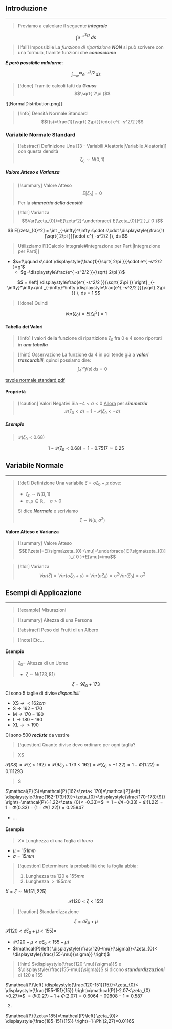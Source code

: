 ## Introduzione
---
>Proviamo a calcolare il seguente ***integrale***

$$
\int e^{ -s^2/2 } \, ds 
$$
>[!fail] Impossibile
>La *funzione di ripartizione* ***NON*** si può scrivere con una formula, tramite funzioni che ***conosciamo***

***È però possibile calolarne***:

$$
\int _{-\infty}^\infty e^{ -s^2/2 }\, ds 
$$
>[!done] Tramite calcoli fatti da ***Gauss***
>$$\sqrt{ 2\pi }$$

![[NormalDistribution.png]]

>[!info] Densità Normale Standard
>$$f(s)=\frac{1}{\sqrt{ 2\pi }}\cdot e^{ -s^2/2 }$$

### Variabile Normale Standard
>[!abstract] Definizione
>Una [[3 - Variabili Aleatorie|Variabile Aleatoria]] con questa densità 
>$$\zeta_{0}\sim N(0,1)$$

##### Valore Atteso e Varianza
>[!summary] Valore Atteso
>$$E[\zeta_{0}]=0$$
>Per la ***simmetria della densità***

>[!tldr] Varianza
>$$Var(\zeta_{0})=E[\zeta^2]-\underbrace{ E[\zeta_{0}]^2 }_{ 0 }$$

$$
E[\zeta_{0}^2] = \int _{-\infty}^\infty s\cdot s\cdot \displaystyle{\frac{1}{\sqrt{ 2\pi }}}\cdot e^{ -s^2/2 }\, ds 
$$
>Utilizziamo l'[[Calcolo Integrale#Integrazione per Parti|Integrazione per Parti]]

- $s=f\qquad s\cdot \displaystyle{\frac{1}{\sqrt{ 2\pi }}}\cdot e^{ -s^2/2 }=g'$
	- $g=\displaystyle\frac{e^{ -s^2/2 }}{\sqrt{ 2\pi }}$

$$
= \left[ \displaystyle\frac{e^{ -s^2/2 }}{\sqrt{ 2\pi }} \right] _{-\infty}^\infty+\int _{-\infty}^\infty \displaystyle\frac{e^{ -s^2/2 }}{\sqrt{ 2\pi }} \, ds = 1 
$$

>[!done] Quindi

$$
Var(\zeta_{0})=E[\zeta_{0}^2]=1
$$

#### Tabella dei Valori
>[!info]
>I valori della funzione di ripartizione $\zeta_{0}$ fra $0$ e $4$ sono riportati in ***una tabella***

>[!hint] Osservazione
>La funzione da $4$ in poi tende già a ***valori trascurabili***, quindi possiamo dire:
>$$\int _{4}^\infty f(s)\, ds = 0$$

[tavole normale standard.pdf](https://virtuale.unibo.it/pluginfile.php/2204077/mod_resource/content/0/tavole%20normale%20standard.pdf)

#### Proprietà
>[!caution] Valori Negativi
>Sia $-4<a<0$
><u>Allora</u> per ***simmetria***
>$$\mathcal{P}(\zeta_{0}<a)=1-\mathcal{P}(\zeta_{0}< -a)$$

##### Esempio
>$\mathcal{P}(\zeta_{0}<0.68)$

$$
1-\mathcal{P}(\zeta_{0} < 0.68)=1-0.7517 \simeq 0.25
$$
## Variabile Normale
---
>[!def] Definizione
>Una variabile $\zeta=\sigma\zeta_{0}+\mu$ dove:
>- $\zeta_{0}\sim N(0,1)$
>- $\sigma,\mu \in\mathbb{R},\quad \sigma>0$
>
>Si dice ***Normale*** e scriviamo
>$$\zeta\sim N(\mu,\sigma^2)$$

#### Valore Atteso e Varianza
>[!summary] Valore Atteso
>$$E[\zeta]=E[\sigma\zeta_{0}+\mu]=\underbrace{ E[\sigma\zeta_{0}] }_{ 0 }+E[\mu]=\mu$$

>[!tldr] Varianza
>$$Var(\zeta)=Var(\sigma\zeta_{0}+\mu)=Var(\sigma\zeta_{0})=\sigma^2Var(\zeta_{0})=\sigma^2$$

## Esempi di Applicazione
---
>[!example] Misurazioni

>[!summary] Altezza di una Persona

>[!abstract] Peso dei Frutti di un Albero

>[!note] Etc...


#### Esempio
>$\zeta_{0}=$ Altezza di un Uomo
>- $\zeta\sim N(173,81)$

$$
\zeta=9\zeta_{0}+173
$$
Ci sono 5 taglie di divise *disponibili*
- XS -> $<162cm$
- S -> $162-170$
- M -> $170-180$
- L -> $180-190$
- XL -> $>190$

Ci sono $500$ ***reclute*** da vestire

>[!question] Quante divise devo ordinare per ogni taglia?

>XS

$\mathcal{P}(XS)=\mathcal{P}(\zeta<162)=\mathcal{P}(9\zeta_{0}+173<162)=\mathcal{P}\left( \zeta_{0}< -1.22 \right)=1-\Phi(1.22)=0.111293$

>S

$\mathcal{P}(S)=\mathcal{P}(162<\zeta< 170)=\mathcal{P}\left( \displaystyle{\frac{162-173}{9}}<\zeta_{0}<\displaystyle{\frac{170-173}{9}} \right)=\mathcal{P}(-1.22<\zeta_{0}< -0.33)=$
$=1-\Phi(-0.33)-\Phi(1.22)=1-\Phi(0.33)-(1-\Phi(1.22))=0.25947$

- $\dots$

#### Esempio
> $X=$ Lunghezza di una foglia di *lauro*

- $\mu=151mm$
- $\sigma=15mm$

>[!question] Determinare la probabilità che la foglia abbia:
>1. Lunghezza tra $120$ e $155mm$
>2. Lunghezza $>185mm$
 
$X=\zeta\sim N(151,225)$

$$
\mathcal{P}(120<\zeta<155)
$$
>[!caution] Standardizzazione

$$
\zeta=\sigma\zeta_{0}+\mu
$$
$\mathcal{P}(120<\sigma\zeta_{0}+\mu<155)=$
- $\mathcal{P}(120-\mu<\sigma\zeta_{0}<155-\mu)$
- $\mathcal{P}\left( \displaystyle{\frac{120-\mu}{\sigma}}<\zeta_{0}< \displaystyle{\frac{155-\mu}{\sigma}} \right)$

>[!hint]
>$\displaystyle{\frac{120-\mu}{\sigma}}$ e $\displaystyle{\frac{155-\mu}{\sigma}}$ si dicono ***standardizzazioni*** di $120$ e $155$


$\mathcal{P}\left( \displaystyle{\frac{120-151}{15}}<\zeta_{0}< \displaystyle{\frac{155-151}{15}} \right)=\mathcal{P}(-2.07<\zeta_{0}<0.27)=$
$=\Phi(0.27)-1+\Phi(2.07)=0.6064+09808-1=0.587$

2. 

$\mathcal{P}(\zeta>185)=\mathcal{P}\left( \zeta_{0}> \displaystyle{\frac{185-151}{15}} \right)=1-\Phi(2,27)=0.0116$